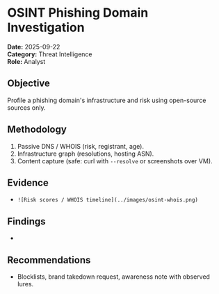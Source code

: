 # OSINT Phishing Domain Investigation

**Date:** 2025-09-22  
**Category:** Threat Intelligence  
**Role:** Analyst

## Objective
Profile a phishing domain's infrastructure and risk using open-source sources only.

## Methodology
1. Passive DNS / WHOIS (risk, registrant, age).
2. Infrastructure graph (resolutions, hosting ASN).
3. Content capture (safe: curl with `--resolve` or screenshots over VM).

## Evidence
- `![Risk scores / WHOIS timeline](../images/osint-whois.png)`

## Findings
- <Fill observations>

## Recommendations
- Blocklists, brand takedown request, awareness note with observed lures.